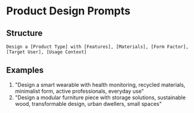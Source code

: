 # Product Design Prompts

## Structure

```
Design a [Product Type] with [Features], [Materials], [Form Factor], [Target User], [Usage Context]
```

## Examples

1. "Design a smart wearable with health monitoring, recycled materials, minimalist form, active professionals, everyday use"
2. "Design a modular furniture piece with storage solutions, sustainable wood, transformable design, urban dwellers, small spaces"

```

```
